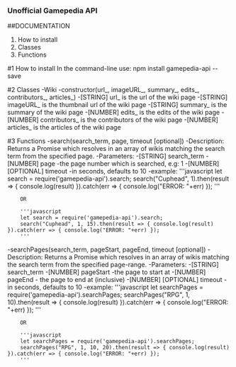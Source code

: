 ﻿### Unofficial Gamepedia API

##DOCUMENTATION
1. How to install
2. Classes
3. Functions

#1 How to install
In the command-line use: npm install gamepedia-api --save

#2 Classes
-Wiki
	-constructor(url_, imageURL_, summary_, edits_, contributors_, articles_)
		-[STRING] url_ is the url of the wiki page
		-[STRING] imageURL_ is the thumbnail url of the wiki page
		-[STRING] summary_ is the summary of the wiki page
		-[NUMBER] edits_ is the edits of the wiki page
		-[NUMBER] contributors_ is the contributors of the wiki page
		-[NUMBER] articles_ is the articles of the wiki page

#3 Functions
-search(search_term, page, timeout [optional])
	-Description: Returns a Promise which resolves in an array of wikis matching the search term from the specified page.
	-Parameters:
		-[STRING] search_term
		-[NUMBER] page -the page number which is searched, e.g: 1
		-[NUMBER] [OPTIONAL] timeout -in seconds, defaults to 10
	-example:
		'''javascript
		let search = require('gamepedia-api').search;
		search("Cuphead", 1).then(result => { console.log(result) }).catch(err => { console.log("ERROR: "+err) });
		'''
		
		OR

		'''javascript
		let search = require('gamepedia-api').search;
		search("Cuphead", 1, 15).then(result => { console.log(result) }).catch(err => { console.log("ERROR: "+err) });
		'''

-searchPages(search_term, pageStart, pageEnd, timeout [optional])
	-Description: Returns a Promise which resolves in an array of wikis matching the search term from the specified page-range.
	-Parameters:
		-[STRING] search_term
		-[NUMBER] pageStart -the page to start at
		-[NUMBER] pageEnd - the page to end at (inclusive)
		-[NUMBER] [OPTIONAL] timeout -in seconds, defaults to 10
	-example:
		'''javascript
		let searchPages = require('gamepedia-api').searchPages;
		searchPages("RPG", 1, 10).then(result => { console.log(result) }).catch(err => { console.log("ERROR: "+err) });
		'''
		
		OR

		'''javascript
		let searchPages = require('gamepedia-api').searchPages;
		searchPages("RPG", 1, 10, 20).then(result => { console.log(result) }).catch(err => { console.log("ERROR: "+err) });
		'''